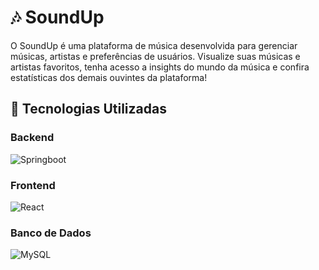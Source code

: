 # 🎶 SoundUp 
O SoundUp é uma plataforma de música desenvolvida para gerenciar músicas, artistas e preferências de usuários. Visualize suas músicas e artistas favoritos, tenha acesso a insights do mundo da música e confira estatísticas dos demais ouvintes da plataforma!
## 🚀 Tecnologias Utilizadas
### Backend
![Springboot](https://img.shields.io/badge/Springboot-9c27b0?style=for-the-badge&logoColor=white)
### Frontend
![React](https://img.shields.io/badge/React-9c27b0?style=for-the-badge&logoColor=white)
### Banco de Dados
![MySQL](https://img.shields.io/badge/MySQL-9c27b0?style=for-the-badge&logoColor=white)
